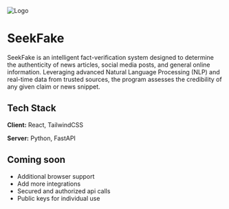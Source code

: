 ![Logo]([https://i.ibb.co/jkzFRnBt/logo.png](https://i.ibb.co/jkzFRnBt/logo.png))
# SeekFake
SeekFake is an intelligent fact-verification system designed to determine the authenticity of news articles, social media posts, and general online information. Leveraging advanced Natural Language Processing (NLP) and real-time data from trusted sources, the program assesses the credibility of any given claim or news snippet.

## Tech Stack

**Client:** React, TailwindCSS

**Server:** Python, FastAPI

## Coming soon

- Additional browser support
- Add more integrations
- Secured and authorized api calls
- Public keys for individual use

